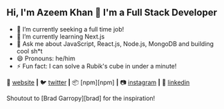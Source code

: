 ## Hi, I'm Azeem Khan 👋 I'm a Full Stack Developer

- 🔭 I’m currently seeking a full time job!
- 🌱 I’m currently learning Next.js
- 💬 Ask me about JavaScript, React.js, Node.js, MongoDB and building cool sh*t
- 😄 Pronouns: he/him
- ⚡ Fun fact: I can solve a Rubik's cube in under a minute!


🏡 [website][website] **|** 
🐦 [twitter][twitter] **|** 
📦 [npm][npm] **|** 
📷 [instagram][instagram] **|** 
👔 [linkedin][linkedin]

Shoutout to [Brad Garropy][brad] for the inspiration!

[website]: https://azeemkhan.engineer
[twitter]: https://twitter.com/emazeemkhan
[instagram]: https://instagram.com/az33m_kha9
[linkedin]: https://linkedin.com/in/azeemkhanreal
